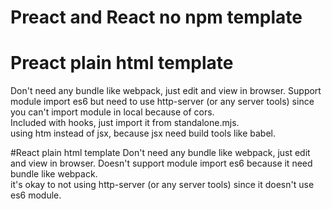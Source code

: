 # Preact and React no npm template

# Preact plain html template
Don't need any bundle like webpack, just edit and view in browser. 
Support module import es6 but need to use http-server (or any server tools) since you can't import module in local because of cors.  
Included with hooks, just import it from standalone.mjs.  
using htm instead of jsx, because jsx need build tools like babel.

#React plain html template
Don't need any bundle like webpack, just edit and view in browser. 
Doesn't support module import es6 because it need bundle like webpack.  
it's okay to not using http-server (or any server tools) since it doesn't use es6 module.  
